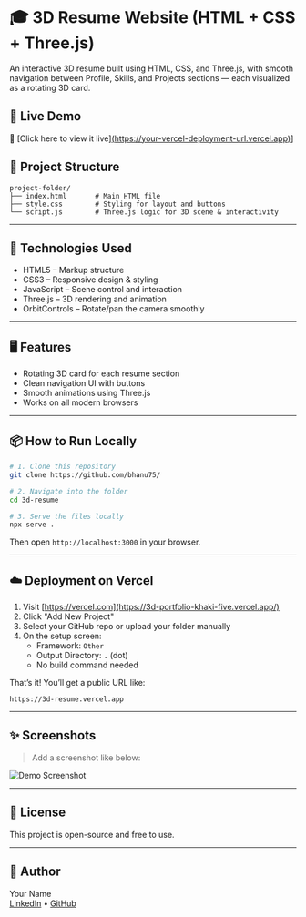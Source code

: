 # 🎓 3D Resume Website (HTML + CSS + Three.js)

An interactive 3D resume built using HTML, CSS, and Three.js, with smooth navigation between Profile, Skills, and Projects sections — each visualized as a rotating 3D card.

## 🚀 Live Demo

🔗 [Click here to view it live][(https://your-vercel-deployment-url.vercel.app)](https://3d-portfolio-khaki-five.vercel.app/)]


## 📁 Project Structure

```
project-folder/
├── index.html       # Main HTML file
├── style.css        # Styling for layout and buttons
└── script.js        # Three.js logic for 3D scene & interactivity
```

---

## 🔧 Technologies Used

- HTML5 – Markup structure  
- CSS3 – Responsive design & styling  
- JavaScript – Scene control and interaction  
- Three.js – 3D rendering and animation  
- OrbitControls – Rotate/pan the camera smoothly

---

## 🖥️ Features

- Rotating 3D card for each resume section
- Clean navigation UI with buttons
- Smooth animations using Three.js
- Works on all modern browsers

---

## 📦 How to Run Locally

```bash
# 1. Clone this repository
git clone https://github.com/bhanu75/

# 2. Navigate into the folder
cd 3d-resume

# 3. Serve the files locally
npx serve .
```

Then open `http://localhost:3000` in your browser.

---

## ☁️ Deployment on Vercel

1. Visit [https://vercel.com](https://3d-portfolio-khaki-five.vercel.app/)
2. Click "Add New Project"
3. Select your GitHub repo or upload your folder manually
4. On the setup screen:
   - Framework: `Other`
   - Output Directory: `.` (dot)
   - No build command needed

That’s it! You’ll get a public URL like:
```
https://3d-resume.vercel.app
```

---

## ✨ Screenshots

> Add a screenshot like below:

![Demo Screenshot](screenshot.png)

---

## 📄 License

This project is open-source and free to use.

---

## 👤 Author

Your Name  
[LinkedIn](https://linkedin.com/in/bhanu-n-tripathi) • [GitHub](https://github.com/bhanu75/)
